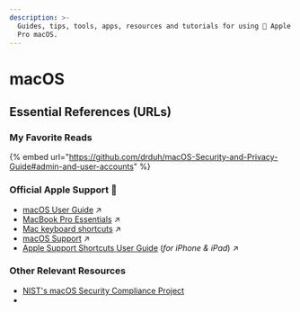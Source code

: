 ```yaml
---
description: >-
  Guides, tips, tools, apps, resources and tutorials for using  Apple's MacBook
  Pro macOS.
---
```


# macOS

## Essential References (URLs)

### My Favorite Reads

{% embed url="https://github.com/drduh/macOS-Security-and-Privacy-Guide#admin-and-user-accounts" %}

### **Official Apple Support **

* [macOS User Guide](https://support.apple.com/guide/mac-help/welcome/mac) ↗️
* [MacBook Pro Essentials](https://support.apple.com/guide/macbook-pro/welcome/mac) ↗️
* [Mac keyboard shortcuts](https://support.apple.com/en-us/HT201236) ↗️&#x20;
* [macOS Support](https://support.apple.com/macos) ↗️
* [Apple Support Shortcuts User Guide](https://support.apple.com/guide/shortcuts/welcome/ios) (_for iPhone & iPad_) ↗️

### Other Relevant Resources

* [NIST's macOS Security Compliance Project](https://github.com/usnistgov/macos\_security)
*
